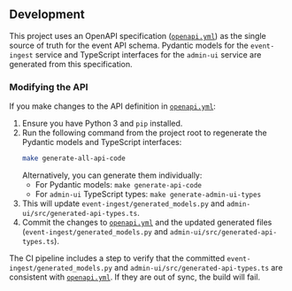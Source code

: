 ## Development

This project uses an OpenAPI specification ([`openapi.yml`](openapi.yml:1)) as the single source of truth for the event API schema.
Pydantic models for the `event-ingest` service and TypeScript interfaces for the `admin-ui` service are generated from this specification.

### Modifying the API
If you make changes to the API definition in [`openapi.yml`](openapi.yml:1):
1.  Ensure you have Python 3 and `pip` installed.
2.  Run the following command from the project root to regenerate the Pydantic models and TypeScript interfaces:
    ```bash
    make generate-all-api-code
    ```
    Alternatively, you can generate them individually:
    *   For Pydantic models: `make generate-api-code`
    *   For `admin-ui` TypeScript types: `make generate-admin-ui-types`
3.  This will update `event-ingest/generated_models.py` and `admin-ui/src/generated-api-types.ts`.
4.  Commit the changes to [`openapi.yml`](openapi.yml:1) and the updated generated files (`event-ingest/generated_models.py` and `admin-ui/src/generated-api-types.ts`).

The CI pipeline includes a step to verify that the committed `event-ingest/generated_models.py` and `admin-ui/src/generated-api-types.ts` are consistent with [`openapi.yml`](openapi.yml:1). If they are out of sync, the build will fail.